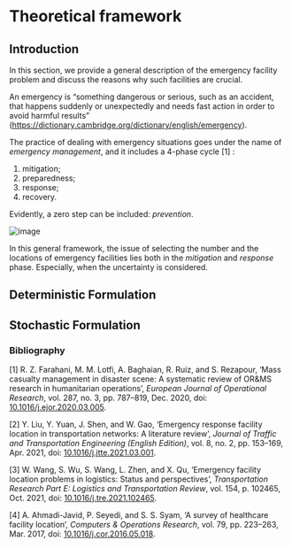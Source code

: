 # Theoretical framework

## Introduction
In this section, we provide a general description of the emergency facility problem and discuss the reasons why such facilities are crucial. 

An emergency is “something dangerous or serious, such as an accident, that happens suddenly or unexpectedly and needs fast action in order to avoid harmful results” (https://dictionary.cambridge.org/dictionary/english/emergency). 

The practice of dealing with emergency situations goes under the name of *emergency management*, and it includes a 4-phase cycle [1] :
1. mitigation;
2. preparedness;
3. response;
4. recovery.

Evidently, a zero step can be included: *prevention*.

![image](https://github.com/marco-scatassi/GeoSpatial-analysis/assets/96434607/ac0038ed-1ef5-4782-b39e-787404380b0f)


In this general framework, the issue of selecting the number and the locations of emergency facilities lies both in the *mitigation* and *response* phase. Especially, when the uncertainty is considered.

## Deterministic Formulation 


## Stochastic Formulation 


### Bibliography
[1] R. Z. Farahani, M. M. Lotfi, A. Baghaian, R. Ruiz, and S. Rezapour, ‘Mass casualty management in disaster scene: A systematic review of OR&MS research in humanitarian operations’, _European Journal of Operational Research_, vol. 287, no. 3, pp. 787–819, Dec. 2020, doi: [10.1016/j.ejor.2020.03.005](https://doi.org/10.1016/j.ejor.2020.03.005).

[2] Y. Liu, Y. Yuan, J. Shen, and W. Gao, ‘Emergency response facility location in transportation networks: A literature review’, _Journal of Traffic and Transportation Engineering (English Edition)_, vol. 8, no. 2, pp. 153–169, Apr. 2021, doi: [10.1016/j.jtte.2021.03.001](https://doi.org/10.1016/j.jtte.2021.03.001).

[3] W. Wang, S. Wu, S. Wang, L. Zhen, and X. Qu, ‘Emergency facility location problems in logistics: Status and perspectives’, _Transportation Research Part E: Logistics and Transportation Review_, vol. 154, p. 102465, Oct. 2021, doi: [10.1016/j.tre.2021.102465](https://doi.org/10.1016/j.tre.2021.102465).

[4] A. Ahmadi-Javid, P. Seyedi, and S. S. Syam, ‘A survey of healthcare facility location’, _Computers & Operations Research_, vol. 79, pp. 223–263, Mar. 2017, doi: [10.1016/j.cor.2016.05.018](https://doi.org/10.1016/j.cor.2016.05.018).

